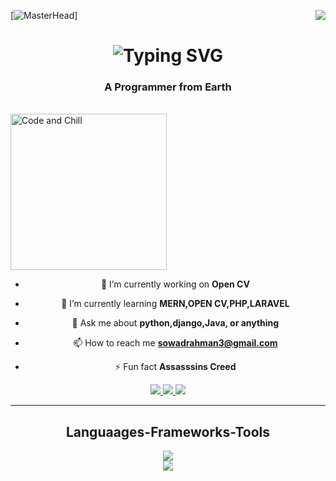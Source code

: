 [![MasterHead](https://user-images.githubusercontent.com/74038190/225813708-98b745f2-7d22-48cf-9150-083f1b00d6c9.gif)]
<img align="right" src="https://visitor-badge.laobi.icu/badge?page_id=sowad223.sowad223" />

<h1 align="center">
  <a heref="https://git.io/typing-svg">
    <img src="https://readme-typing-svg.demolab.com?font=Fira+Code&pause=1000&random=false&width=435&lines=Hi+you+are+on+my+property...." alt="Typing SVG" /></a>
</h1>

<h3 align="center">A Programmer from Earth</h3>

</br>

<img align="center" alt="Code and Chill" width="250" src="https://steamuserimages-a.akamaihd.net/ugc/1631947648964785474/81CBA15178466DD47195A239232202E78987B714/?imw=637&imh=358&ima=fit&impolicy=Letterbox&imcolor=%23000000&letterbox=true"/>

</br>

<div align="center">

  - 🔭 I’m currently working on **Open CV**

  - 🌱 I’m currently learning **MERN,OPEN CV,PHP,LARAVEL**

  - 💬 Ask me about **python,django,Java, or anything**

  - 📫 How to reach me **sowadrahman3@gmail.com**

  - ⚡ Fun fact **Assasssins Creed**

</div>

<div align="center">
  <a href="mailto:sowadrahman3@gmail.com">
    <img src="https://img.shields.io/badge/Gmail-D14836?style=for-the-badge&logo=gmail&logoColor=red" target="_blank/>
  </a>
  <a href="https://codeforces.com/profile/Sowad232" target="_blank">
    <img src="https://img.shields.io/badge/Codeforces-445f9d?style=for-the-badge&logo=Codeforces&logoColor=white" target=_blank/>
  </a>
  <a href="https://www.linkedin.com/in/sowad-rahman-b9b390283/" target=_blank>
    <img src="https://img.shields.io/badge/LinkedIn-0077B5?style=for-the-badge&logo=linkedin&logoColor=white" target=_blank/>
  </a>
</div>

<hr/>

<h2 align="center"> Languaages-Frameworks-Tools</h2
</br>
<div align="center">
  <a href="https://skillicons.dev">
    <img src="https://skillicons.dev/icons?i=java,python,github,html,git" /><br>
    <img src="https://skillicons.dev/icons?i=django,php,css,laravel,linux" />
  </a>
</div> 

    


  
  


